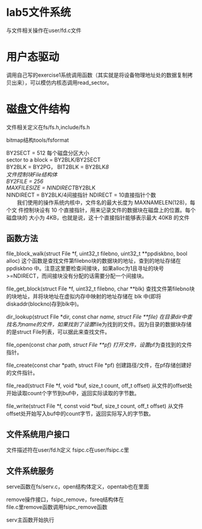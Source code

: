 # lab5文件系统
与文件相关操作在user/fd.c文件


# 用户态驱动
调用自己写的exercise1系统调用函数（其实就是将设备物理地址处的数据复制拷贝出来），可以模仿内核态调用read_sector。

# 磁盘文件结构
文件相关定义在fs/fs.h,include/fs.h  

bitmap结构tools/fsformat  


BY2SECT = 512  每个磁盘分区大小  
sector to a block = BY2BLK/BY2SECT  
BY2BLK = BY2PG， BIT2BLK = BY2BLK*8  
文件控制块File结构体  
BY2FILE = 256  
MAXFILESIZE = NINDIRECT*BY2BLK  
NINDIRECT = BY2BLK/4间接指针
NDIRECT = 10直接指针个数  
　　我们使用的操作系统内核中，文件名的最大长度为 MAXNAMELEN(128)，每个文
件控制块设有 10 个直接指针，用来记录文件的数据块在磁盘上的位置。每个磁盘块的
大小为 4KB，也就是说，这十个直接指针能够表示最大 40KB 的文件


## 函数方法
file_block_walk(struct File *f, uint32_t filebno, uint32_t **ppdiskbno, bool alloc)
这个函数是查找文件第filebno块的数据块的地址，查到的地址存储在 ppdiskbno 中。注意这里要检查间接块，如果alloc为1且寻址的块号>=NDIRECT，而间接块没有分配的话需要分配一个间接块。 
   
file_get_block(struct File *f, uint32_t filebno, char **blk)
查找文件第filebno块的块地址，并将块地址在虚拟内存中映射的地址存储在 blk 中(即将diskaddr(blockno)存到blk中)。
  
  
dir_lookup(struct File *dir, const char *name, struct File **file)
在目录dir中查找名为name的文件，如果找到了设置*file为找到的文件。因为目录的数据块存储的是struct File列表，可以据此来查找文件。  
  

file_open(const char *path, struct File **pf)
打开文件，设置*pf为查找到的文件指针。  
  
file_create(const char *path, struct File *pf)
创建路径/文件，在pf存储创建好的文件指针。  
  
file_read(struct File *f, void *buf, size_t count, off_t offset)
从文件的offset处开始读取count个字节到buf中，返回实际读取的字节数。  


file_write(struct File *f, const void *buf, size_t count, off_t offset)
从文件offset处开始写入buf中的count字节，返回实际写入的字节数。  

## 文件系统用户接口
文件描述符在user/fd.h定义
fsipc.c在user/fsipc.c里  

## 文件系统服务  
serve函数在fs/serv.c，open结构体定义，opentab也在里面  

remove操作接口，fsipc_remove，fsreq结构体在  
file.c里remove函数调用fsipc_remove函数

serv主函数开始执行
